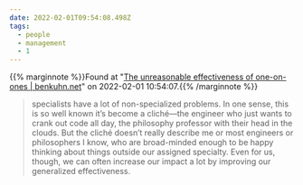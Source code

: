 ```yaml
---
date: 2022-02-01T09:54:08.498Z
tags:
  - people
  - management
  - 1
---
```

{{% marginnote %}}Found at "[The unreasonable effectiveness of one-on-ones | benkuhn.net](https://www.benkuhn.net/11/)" on 2022-02-01 10:54:07.{{% /marginnote %}}

> specialists have a lot of non-specialized problems. In one sense, this is so well known it’s become a cliché—the engineer who just wants to crank out code all day, the philosophy professor with their head in the clouds. But the cliché doesn’t really describe me or most engineers or philosophers I know, who are broad-minded enough to be happy thinking about things outside our assigned specialty. Even for us, though, we can often increase our impact a lot by improving our generalized effectiveness.

